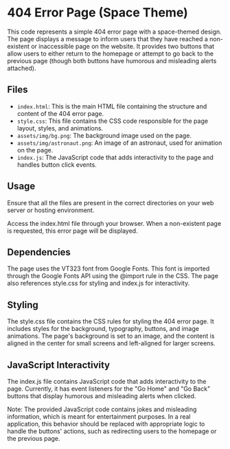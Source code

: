 # 404 Error Page (Space Theme)
This code represents a simple 404 error page with a space-themed design. The page displays a message to inform users that they have reached a non-existent or inaccessible page on the website. It provides two buttons that allow users to either return to the homepage or attempt to go back to the previous page (though both buttons have humorous and misleading alerts attached).

## Files
* ``index.html``: This is the main HTML file containing the structure and content of the 404 error page.
* ``style.css``: This file contains the CSS code responsible for the page layout, styles, and animations.
* ``assets/img/bg.png``: The background image used on the page.
* ``assets/img/astronaut.png``: An image of an astronaut, used for animation on the page.
* ``index.js``: The JavaScript code that adds interactivity to the page and handles button click events.

## Usage
Ensure that all the files are present in the correct directories on your web server or hosting environment.

Access the index.html file through your browser. When a non-existent page is requested, this error page will be displayed.

## Dependencies
The page uses the VT323 font from Google Fonts. This font is imported through the Google Fonts API using the @import rule in the CSS.
The page also references style.css for styling and index.js for interactivity.

## Styling
The style.css file contains the CSS rules for styling the 404 error page. It includes styles for the background, typography, buttons, and image animations. The page's background is set to an image, and the content is aligned in the center for small screens and left-aligned for larger screens.

## JavaScript Interactivity
The index.js file contains JavaScript code that adds interactivity to the page. Currently, it has event listeners for the "Go Home" and "Go Back" buttons that display humorous and misleading alerts when clicked.

Note: The provided JavaScript code contains jokes and misleading information, which is meant for entertainment purposes. In a real application, this behavior should be replaced with appropriate logic to handle the buttons' actions, such as redirecting users to the homepage or the previous page.
